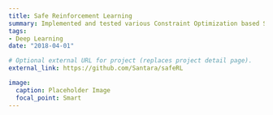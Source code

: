 ```yaml
---
title: Safe Reinforcement Learning
summary: Implemented and tested various Constraint Optimization based Safe Reinforcement Learning algorithms for autonomous control and navigation on simulations.`repo`.
tags:
- Deep Learning
date: "2018-04-01"

# Optional external URL for project (replaces project detail page).
external_link: https://github.com/Santara/safeRL

image:
  caption: Placeholder Image
  focal_point: Smart
---
```

